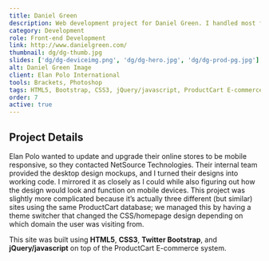 ```yaml
---
title: Daniel Green
description: Web development project for Daniel Green. I handled most front-end development tasks using HTML5, Bootstrap, CSS3, jQuery/javascript, ProductCart E-commerce System.
category: Development
role: Front-end Development
link: http://www.danielgreen.com/
thumbnail: dg/dg-thumb.jpg
slides: ['dg/dg-deviceimg.png', 'dg/dg-hero.jpg', 'dg/dg-prod-pg.jpg']
alt: Daniel Green Image
client: Elan Polo International
tools: Brackets, Photoshop
tags: HTML5, Bootstrap, CSS3, jQuery/javascript, ProductCart E-commerce System
order: 7
active: true
---
```


## Project Details

Elan Polo wanted to update and upgrade their online stores to be mobile responsive, so they contacted NetSource Technologies. Their internal team provided the desktop design mockups, and I turned their designs into working code. I mirrored it as closely as I could while also figuring out how the design would look and function on mobile devices. This project was slightly more complicated because it’s actually three different (but similar) sites using the same ProductCart database; we managed this by having a theme switcher that changed the CSS/homepage design depending on which domain the user was visiting from.

This site was built using **HTML5**, **CSS3**, **Twitter Bootstrap**, and **jQuery/javascript** on top of the ProductCart E-commerce system.